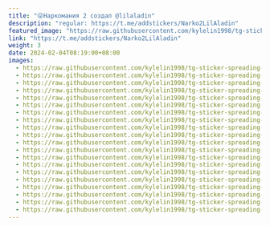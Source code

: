 ```yaml
---
title: "😜Наркомания 2 создал @lilaladin"
description: "regular: https://t.me/addstickers/Narko2LilAladin"
featured_image: "https://raw.githubusercontent.com/kylelin1998/tg-sticker-spreading-worldwide-images/main/img/8c656791-26ed-46b2-8046-e1e6805fb8a6.jpg"
link: "https://t.me/addstickers/Narko2LilAladin"
weight: 3
date: 2024-02-04T08:19:00+08:00
images:
  - https://raw.githubusercontent.com/kylelin1998/tg-sticker-spreading-worldwide-images/main/img/8c656791-26ed-46b2-8046-e1e6805fb8a6.jpg
  - https://raw.githubusercontent.com/kylelin1998/tg-sticker-spreading-worldwide-images/main/img/bb45d7d6-f85d-4664-892e-4cf24d55001f.jpg
  - https://raw.githubusercontent.com/kylelin1998/tg-sticker-spreading-worldwide-images/main/img/ac59dd03-be9a-4304-8bb7-858a10f03db7.jpg
  - https://raw.githubusercontent.com/kylelin1998/tg-sticker-spreading-worldwide-images/main/img/952a46fc-9f6a-4390-817f-fb52f6c44405.jpg
  - https://raw.githubusercontent.com/kylelin1998/tg-sticker-spreading-worldwide-images/main/img/1ab5a5fe-91e9-485c-9915-0c93363e6b41.jpg
  - https://raw.githubusercontent.com/kylelin1998/tg-sticker-spreading-worldwide-images/main/img/51ac9e65-8d1b-4884-9378-1fca1714eaef.jpg
  - https://raw.githubusercontent.com/kylelin1998/tg-sticker-spreading-worldwide-images/main/img/71873aab-b45f-4bc0-b96f-eedad2318ecb.jpg
  - https://raw.githubusercontent.com/kylelin1998/tg-sticker-spreading-worldwide-images/main/img/d898a26f-e667-422a-9d1a-f98b2061c349.jpg
  - https://raw.githubusercontent.com/kylelin1998/tg-sticker-spreading-worldwide-images/main/img/ef13271a-50bf-456e-bcfb-575d3db1f050.jpg
  - https://raw.githubusercontent.com/kylelin1998/tg-sticker-spreading-worldwide-images/main/img/f0cf6183-fde6-4434-88e8-e08582a99c3f.jpg
  - https://raw.githubusercontent.com/kylelin1998/tg-sticker-spreading-worldwide-images/main/img/4c50a05c-1d79-4e7d-8f93-9620c2376788.jpg
  - https://raw.githubusercontent.com/kylelin1998/tg-sticker-spreading-worldwide-images/main/img/46ba5cb8-9590-4df3-bb60-afb30267d0ac.jpg
  - https://raw.githubusercontent.com/kylelin1998/tg-sticker-spreading-worldwide-images/main/img/0b95f51b-3b17-41c3-a111-ec7db062e8c6.jpg
  - https://raw.githubusercontent.com/kylelin1998/tg-sticker-spreading-worldwide-images/main/img/5b89e0bd-6afc-4f3b-b9cf-28dafca25353.jpg
  - https://raw.githubusercontent.com/kylelin1998/tg-sticker-spreading-worldwide-images/main/img/6bafbdf8-b061-478b-a64a-e8a3ac26e073.jpg
  - https://raw.githubusercontent.com/kylelin1998/tg-sticker-spreading-worldwide-images/main/img/295faddf-9573-4bbd-b9e7-b4c31f0579df.jpg
  - https://raw.githubusercontent.com/kylelin1998/tg-sticker-spreading-worldwide-images/main/img/ee48b1c2-610c-415f-a714-5d631851aec0.jpg
  - https://raw.githubusercontent.com/kylelin1998/tg-sticker-spreading-worldwide-images/main/img/d09bdd8c-039d-4115-a4fa-a00817be654c.jpg
  - https://raw.githubusercontent.com/kylelin1998/tg-sticker-spreading-worldwide-images/main/img/7040e83e-9559-45f5-a3cc-937ffa47678e.jpg
  - https://raw.githubusercontent.com/kylelin1998/tg-sticker-spreading-worldwide-images/main/img/39acc633-879a-40c2-a910-4eea4312e32d.jpg
---
```

